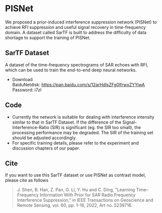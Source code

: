 # PISNet
We proposed a prior-induced interference suppression network (PISNet) to achieve RFI suppression and useful signal recovery in time-frequency domain. A dataset called SarTF is built to address the difficulty of data shortage to support the training of PISNet.

## SarTF Dataset
A dataset of the time-frequency spectrograms of SAR echoes with RFI, which can be used to train the end-to-end deep neural networks. 

* Download <br>
BaiduNetdisk: https://pan.baidu.com/s/12arHdlsZFg0lfrwxZYYiwA   Password: i7zl

## Code
* Currently the network is suitable for dealing with interference intensity similar to that in SarTF Dataset. If the difference of the Signal-Interference-Ratio (SIR) is significant (eg. the SIR too small), the processing performance may be degraded. The SIR of the training set should be adjusted accordingly. 
* For specific training details, please refer to the experiment and discussion chapters of our paper.

## Cite
If you want to use this SarTF dataset or use PISNet as contrast model, please cite as follows

> J. Shen, B. Han, Z. Pan, G. Li, Y. Hu and C. Ding, "Learning Time–Frequency Information With Prior for SAR Radio Frequency Interference Suppression," in IEEE Transactions on Geoscience and Remote Sensing, vol. 60, pp. 1-16, 2022, Art no. 5239716.
